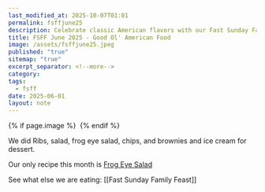 ```yaml
---
last_modified_at: 2025-10-07T01:01
permalink: fsffjune25
description: Celebrate classic American flavors with our Fast Sunday Family Feast in June 2025. Enjoy a hearty menu featuring ribs, salads, chips, and a sweet finish with brownies and ice cream. Discover our special Frog Eye Salad recipe and join the feast!
title: FSFF June 2025 - Good Ol' American Food
image: /assets/fsffjune25.jpeg
published: "true"
sitemap: "true"
excerpt_separator: <!--more-->
category:
tags:
  - fsff
date: 2025-06-01
layout: note
---
```



{% if page.image %} <img src="{{ page.image }}" alt=""> {% endif %}

We did Ribs, salad, frog eye salad, chips, and brownies and ice cream for dessert. 

Our only recipe this month is [Frog Eye Salad](https://recipes.crouton.app/recipes/7801B2AE-F385-4E38-8E58-A124B1F031DC?locale=en)

See what else we are eating: [[Fast Sunday Family Feast]]